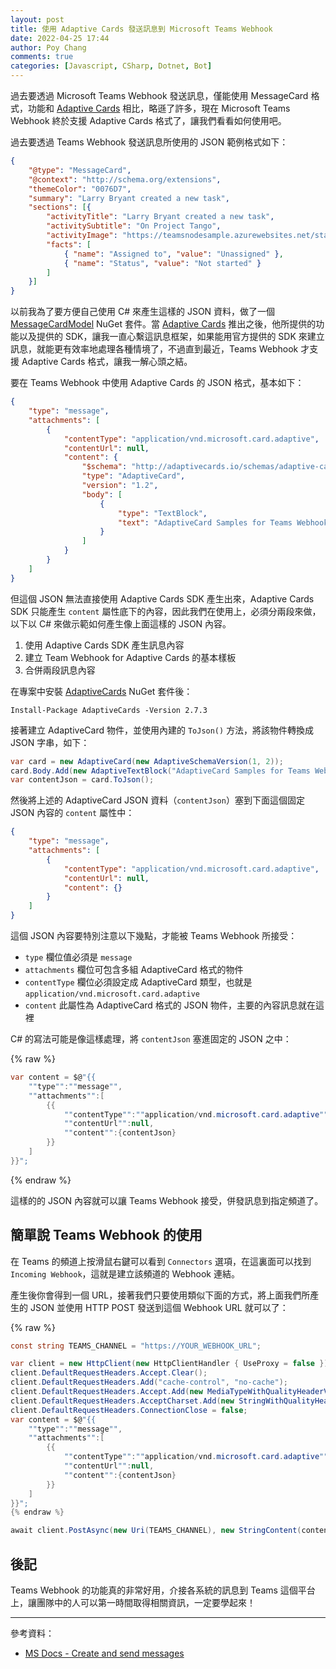 ```yaml
---
layout: post
title: 使用 Adaptive Cards 發送訊息到 Microsoft Teams Webhook
date: 2022-04-25 17:44
author: Poy Chang
comments: true
categories: [Javascript, CSharp, Dotnet, Bot]
---
```


過去要透過 Microsoft Teams Webhook 發送訊息，僅能使用 MessageCard 格式，功能和 [Adaptive Cards](https://adaptivecards.io/) 相比，略遜了許多，現在 Microsoft Teams Webhook 終於支援 Adaptive Cards 格式了，讓我們看看如何使用吧。

過去要透過 Teams Webhook 發送訊息所使用的 JSON 範例格式如下：

```json
{
    "@type": "MessageCard",
    "@context": "http://schema.org/extensions",
    "themeColor": "0076D7",
    "summary": "Larry Bryant created a new task",
    "sections": [{
        "activityTitle": "Larry Bryant created a new task",
        "activitySubtitle": "On Project Tango",
        "activityImage": "https://teamsnodesample.azurewebsites.net/static/img/image5.png",
        "facts": [
            { "name": "Assigned to", "value": "Unassigned" },
            { "name": "Status", "value": "Not started" }
        ]
    }]
}
```

以前我為了要方便自己使用 C# 來產生這樣的 JSON 資料，做了一個 [MessageCardModel](https://www.nuget.org/packages/MessageCardModel) NuGet 套件。當 [Adaptive Cards](https://adaptivecards.io/) 推出之後，他所提供的功能以及提供的 SDK，讓我一直心繫這訊息框架，如果能用官方提供的 SDK 來建立訊息，就能更有效率地處理各種情境了，不過直到最近，Teams Webhook 才支援 Adaptive Cards 格式，讓我一解心頭之結。

要在 Teams Webhook 中使用 Adaptive Cards 的 JSON 格式，基本如下：

```json
{
    "type": "message",
    "attachments": [
        {
            "contentType": "application/vnd.microsoft.card.adaptive",
            "contentUrl": null,
            "content": {
                "$schema": "http://adaptivecards.io/schemas/adaptive-card.json",
                "type": "AdaptiveCard",
                "version": "1.2",
                "body": [
                    {
                        "type": "TextBlock",
                        "text": "AdaptiveCard Samples for Teams Webhook",
                    }
                ]
            }
        }
    ]
}
```

但這個 JSON 無法直接使用 Adaptive Cards SDK 產生出來，Adaptive Cards SDK 只能產生 `content` 屬性底下的內容，因此我們在使用上，必須分兩段來做，以下以 C# 來做示範如何產生像上面這樣的 JSON 內容。

1. 使用 Adaptive Cards SDK 產生訊息內容
2. 建立 Team Webhook for Adaptive Cards 的基本樣板
3. 合併兩段訊息內容

在專案中安裝 [AdaptiveCards](https://www.nuget.org/packages/AdaptiveCards/) NuGet 套件後：

```
Install-Package AdaptiveCards -Version 2.7.3
```

接著建立 AdaptiveCard 物件，並使用內建的 `ToJson()` 方法，將該物件轉換成 JSON 字串，如下：

```csharp
var card = new AdaptiveCard(new AdaptiveSchemaVersion(1, 2));
card.Body.Add(new AdaptiveTextBlock("AdaptiveCard Samples for Teams Webhook"));
var contentJson = card.ToJson();
```

然後將上述的 AdaptiveCard JSON 資料（`contentJson`）塞到下面這個固定 JSON 內容的 `content` 屬性中：

```json
{
    "type": "message",
    "attachments": [
        {
            "contentType": "application/vnd.microsoft.card.adaptive",
            "contentUrl": null,
            "content": {}
        }
    ]
}
```

這個 JSON 內容要特別注意以下幾點，才能被 Teams Webhook 所接受：

- `type` 欄位值必須是 `message`
- `attachments` 欄位可包含多組 AdaptiveCard 格式的物件
- `contentType` 欄位必須設定成 AdaptiveCard 類型，也就是 `application/vnd.microsoft.card.adaptive`
- `content` 此屬性為 AdaptiveCard 格式的 JSON 物件，主要的內容訊息就在這裡

C# 的寫法可能是像這樣處理，將 `contentJson` 塞進固定的 JSON 之中：

{% raw %}
```csharp
var content = $@"{{
    ""type"":""message"",
    ""attachments"":[
        {{
            ""contentType"":""application/vnd.microsoft.card.adaptive"",
            ""contentUrl"":null,
            ""content"":{contentJson}
        }}
    ]
}}";
```
{% endraw %}

這樣的的 JSON 內容就可以讓 Teams Webhook 接受，併發訊息到指定頻道了。

## 簡單說 Teams Webhook 的使用

在 Teams 的頻道上按滑鼠右鍵可以看到 `Connectors` 選項，在這裏面可以找到 `Incoming Webhook`，這就是建立該頻道的 Webhook 連結。

產生後你會得到一個 URL，接著我們只要使用類似下面的方式，將上面我們所產生的 JSON 並使用 HTTP POST 發送到這個 Webhook URL 就可以了：

{% raw %}
```csharp
const string TEAMS_CHANNEL = "https://YOUR_WEBHOOK_URL";

var client = new HttpClient(new HttpClientHandler { UseProxy = false });
client.DefaultRequestHeaders.Accept.Clear();
client.DefaultRequestHeaders.Add("cache-control", "no-cache");
client.DefaultRequestHeaders.Accept.Add(new MediaTypeWithQualityHeaderValue("application/json"));
client.DefaultRequestHeaders.AcceptCharset.Add(new StringWithQualityHeaderValue("utf-8"));
client.DefaultRequestHeaders.ConnectionClose = false;
var content = $@"{{
    ""type"":""message"",
    ""attachments"":[
        {{
            ""contentType"":""application/vnd.microsoft.card.adaptive"",
            ""contentUrl"":null,
            ""content"":{contentJson}
        }}
    ]
}}";
{% endraw %}

await client.PostAsync(new Uri(TEAMS_CHANNEL), new StringContent(content, Encoding.UTF8, "application/json"));
```

## 後記

Teams Webhook 的功能真的非常好用，介接各系統的訊息到 Teams 這個平台上，讓團隊中的人可以第一時間取得相關資訊，一定要學起來！

----------

參考資料：

* [MS Docs - Create and send messages](https://docs.microsoft.com/en-us/microsoftteams/platform/webhooks-and-connectors/how-to/connectors-using?tabs=cURL#send-adaptive-cards-using-an-incoming-webhook?WT.mc_id=DT-MVP-5003022)
